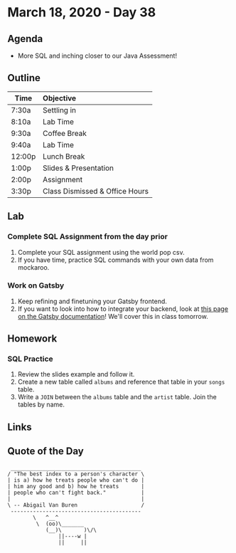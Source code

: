 # March 18, 2020 - Day 38


## Agenda

- More SQL and inching closer to our Java Assessment! 

## Outline

| Time   | Objective                        |
| -------|:---------------------------------|
| 7:30a  | Settling in                      |
| 8:10a  | Lab Time                         |
| 9:30a  | Coffee Break                     |
| 9:40a  | Lab Time                         |
| 12:00p | Lunch Break                      |
| 1:00p  | Slides & Presentation            |
| 2:00p  | Assignment                       |
| 3:30p  | Class Dismissed & Office Hours   |

## Lab

### Complete SQL Assignment from the day prior

1. Complete your SQL assignment using the world pop csv.
2. If you have time, practice SQL commands with your own data from mockaroo. 

### Work on Gatsby

1. Keep refining and finetuning your Gatsby frontend.
2. If you want to look into how to integrate your backend, look at [this page on the Gatsby documentation](https://www.gatsbyjs.org/docs/third-party-graphql/)! We'll cover this in class tomorrow. 

## Homework

### SQL Practice

1. Review the slides example and follow it.
2. Create a new table called `albums` and reference that table in your `songs` table.
3. Write a `JOIN` between the `albums` table and the `artist` table. Join the tables by name. 

## Links




## Quote of the Day 
```
 _________________________________________
/ "The best index to a person's character \
| is a) how he treats people who can't do |
| him any good and b) how he treats       |
| people who can't fight back."           |
|                                         |
\ -- Abigail Van Buren                    /
 -----------------------------------------
        \   ^__^
         \  (oo)\_______
            (__)\       )\/\
                ||----w |
                ||     ||


```